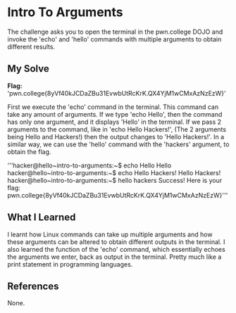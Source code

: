 # Intro To Arguments
The challenge asks you to open the terminal in the pwn.college DOJO and invoke the 'echo' and 'hello' commands with multiple arguments to obtain different results.

## My Solve
**Flag:** 'pwn.college{8yVf40kJCDaZBu31EvwbUtRcKrK.QX4YjM1wCMxAzNzEzW}'

First we execute the 'echo' command in the terminal. This command can take any amount of arguments. If we type 'echo Hello', then the command has only one argument, and it displays 'Hello' in the terminal. If we pass 2 arguments to the command, like in 'echo Hello Hackers!', (The 2 arguments being Hello and Hackers!) then the output changes to 'Hello Hackers!'. 
In a similar way, we can use the 'hello' command with the 'hackers' argument, to obtain the flag.

'''hacker@hello~intro-to-arguments:~$ echo Hello
Hello
hacker@hello~intro-to-arguments:~$ echo Hello Hackers!
Hello Hackers!
hacker@hello~intro-to-arguments:~$ hello hackers
Success! Here is your flag:
pwn.college{8yVf40kJCDaZBu31EvwbUtRcKrK.QX4YjM1wCMxAzNzEzW}'''

## What I Learned
I learnt how Linux commands can take up multiple arguments and how these arguments can be altered to obtain different outputs in the terminal. I also learned the function of the 'echo' command, which essentially echoes the arguments we enter, back as output in the terminal. Pretty much like a print statement in programming languages.

## References
None.